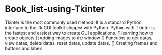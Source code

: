 # Book_list-using-Tkinter
 Tkinter is the most commonly used method. It is a standard Python interface to the Tk GUI toolkit shipped with Python. Python with Tkinter is the fastest and easiest way to create GUI applications.
[] learning how to create objects
[] Adding images to the window
[] Functions to get datas, view datas, delete datas, reset datas, update datas.
[] Creating frames and buttons and labels
